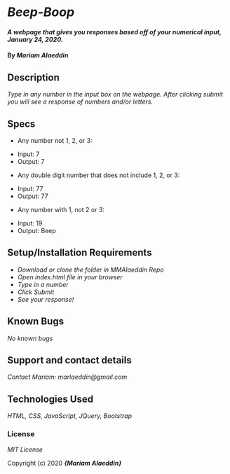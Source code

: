 # _Beep-Boop_

#### _A webpage that gives you responses based off of your numerical input, January 24, 2020._

#### By _**Mariam Alaeddin**_

## Description

_Type in any number in the input box on the webpage.  After clicking submit you will see a response of numbers and/or letters._

## Specs

* Any number not 1, 2, or 3:
- Input: 7
- Output: 7

* Any double  digit number that does not include 1, 2, or 3:
- Input: 77
- Output: 77

* Any number with 1, not 2 or 3:
- Input: 19
- Output: Beep



## Setup/Installation Requirements

* _Download or clone the folder in MMAlaeddin Repo_
* _Open index.html file in your browser_
* _Type in a number_
* _Click Submit_
* _See your response!_


## Known Bugs

_No known bugs_

## Support and contact details

_Contact Mariam: marlaeddin@gmail.com_

## Technologies Used

_HTML, CSS, JavaScript, JQuery, Bootstrap_

### License

*MIT License*

Copyright (c) 2020 **_{Mariam Alaeddin}_**